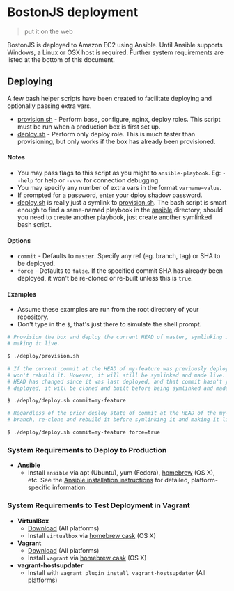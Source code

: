 # BostonJS deployment
> put it on the web

BostonJS is deployed to Amazon EC2 using Ansible. Until Ansible supports
Windows, a Linux or OSX host is required. Further system requirements are
listed at the bottom of this document.

## Deploying

A few bash helper scripts have been created to facilitate deploying and
optionally passing extra vars.

* [provision.sh](provision.sh) - Perform base, configure, nginx, deploy roles.
  This script must be run when a production box is first set up.
* [deploy.sh](deploy.sh) - Perform only deploy role. This is much faster than
  provisioning, but only works if the box has already been provisioned.

#### Notes

* You may pass flags to this script as you might to `ansible-playbook`. Eg:
  `--help` for help or `-vvvv` for connection debugging.
* You may specify any number of extra vars in the format `varname=value`.
* If prompted for a password, enter your dploy shadow password.
* [deploy.sh](deploy.sh) is really just a symlink to
  [provision.sh](provision.sh). The bash script is smart enough to find a
  same-named playbook in the [ansible](ansible) directory; should you need to
  create another playbook, just create another symlinked bash script.

#### Options

* `commit` - Defaults to `master`. Specify any ref (eg. branch, tag) or SHA to
  be deployed.
* `force` - Defaults to `false`. If the specified commit SHA has already been
  deployed, it won't be re-cloned or re-built unless this is `true`.

#### Examples

* Assume these examples are run from the root directory of your repository.
* Don't type in the `$`, that's just there to simulate the shell prompt.

```bash
# Provision the box and deploy the current HEAD of master, symlinking it and
# making it live.

$ ./deploy/provision.sh

# If the current commit at the HEAD of my-feature was previously deployed, this
# won't rebuild it. However, it will still be symlinked and made live. If the
# HEAD has changed since it was last deployed, and that commit hasn't yet been
# deployed, it will be cloned and built before being symlinked and made live.

$ ./deploy/deploy.sh commit=my-feature

# Regardless of the prior deploy state of commit at the HEAD of the my-feature
# branch, re-clone and rebuild it before symlinking it and making it live.

$ ./deploy/deploy.sh commit=my-feature force=true
```

### System Requirements to Deploy to Production

* **Ansible**
  - Install `ansible` via apt (Ubuntu), yum (Fedora), [homebrew][homebrew] (OS
    X), etc. See the [Ansible installation
    instructions](http://docs.ansible.com/intro_installation.html) for
    detailed, platform-specific information.

### System Requirements to Test Deployment in Vagrant

* **VirtualBox**
  - [Download](https://www.virtualbox.org/wiki/Downloads) (All platforms)
  - Install `virtualbox` via [homebrew cask][cask] (OS X)
* **Vagrant**
  - [Download](http://docs.vagrantup.com/v2/installation/) (All platforms)
  - Install `vagrant` via [homebrew cask][cask] (OS X)
* **vagrant-hostsupdater**
  - Install with `vagrant plugin install vagrant-hostsupdater` (All platforms)

[homebrew]: http://brew.sh/
[cask]: http://caskroom.io/

